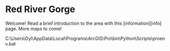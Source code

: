 <!-- RRG -->
# Red River Gorge

Welcome! Read a brief introduction to the area with this [information][info] page. More maps to come!

C:\Users\Dyl\AppData\Local\Programs\ArcGIS\Pro\bin\Python\Scripts\proenv.bat